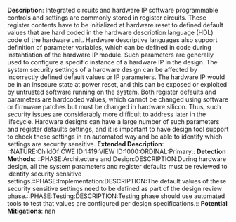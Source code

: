 **Description**: Integrated circuits and hardware IP software programmable controls and settings are commonly stored in register circuits. These register contents have to be initialized at hardware reset to defined default values that are hard coded in the hardware description language (HDL) code of the hardware unit. Hardware descriptive languages also support definition of parameter variables, which can be defined in code during instantiation of the hardware IP module. Such parameters are generally used to configure a specific instance of a hardware IP in the design. The system security settings of a hardware design can be affected by incorrectly defined default values or IP parameters. The hardware IP would be in an insecure state at power reset, and this can be exposed or exploited by untrusted software running on the system. Both register defaults and parameters are hardcoded values, which cannot be changed using software or firmware patches but must be changed in hardware silicon. Thus, such security issues are considerably more difficult to address later in the lifecycle. Hardware designs can have a large number of such parameters and register defaults settings, and it is important to have design tool support to check these settings in an automated way and be able to identify which settings are security sensitive.
**Extended Description**: ::NATURE:ChildOf:CWE ID:1419:VIEW ID:1000:ORDINAL:Primary::
**Detection Methods**: ::PHASE:Architecture and Design:DESCRIPTION:During hardware design, all the system parameters and register defaults must be reviewed to identify security sensitive settings.::PHASE:Implementation:DESCRIPTION:The default values of these security sensitive settings need to be defined as part of the design review phase.::PHASE:Testing:DESCRIPTION:Testing phase should use automated tools to test that values are configured per design specifications.::
**Potential Mitigations**: nan